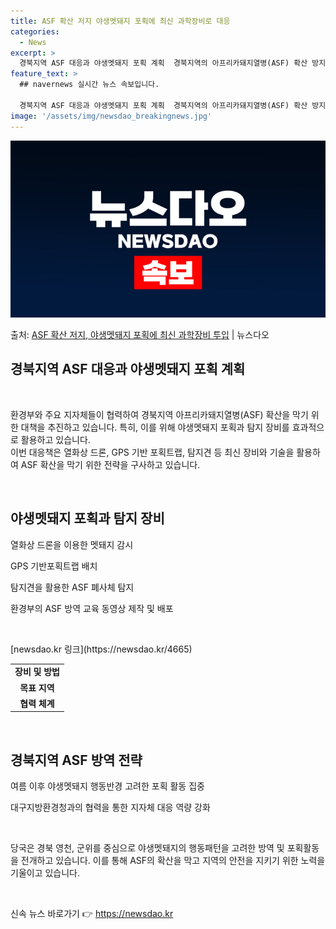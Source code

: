 ```yaml
---
title: ASF 확산 저지 야생멧돼지 포획에 최신 과학장비로 대응
categories:
  - News
excerpt: >
  경북지역 ASF 대응과 야생멧돼지 포획 계획  경북지역의 아프리카돼지열병(ASF) 확산 방지를 위해 환경부와…
feature_text: >
  ## navernews 실시간 뉴스 속보입니다.

  경북지역 ASF 대응과 야생멧돼지 포획 계획  경북지역의 아프리카돼지열병(ASF) 확산 방지를 위해 환경부와…
image: '/assets/img/newsdao_breakingnews.jpg'
---
```


![뉴스다오 속보](/assets/img/newsdao_breakingnews.jpg)

<p>출처: <a href="https://newsdao.kr/4665" rel="dofollow">ASF 확산 저지, 야생멧돼지 포획에 최신 과학장비 투입</a> | 뉴스다오</p>

<h2 data-ke-size="size26">경북지역 ASF 대응과 야생멧돼지 포획 계획</h2>
<p data-ke-size="size16">&nbsp;</p>
환경부와 주요 지자체들이 협력하여 경북지역 아프리카돼지열병(ASF) 확산을 막기 위한 대책을 추진하고 있습니다. 특히, 이를 위해 야생멧돼지 포획과 탐지 장비를 효과적으로 활용하고 있습니다.<br>
이번 대응책은 열화상 드론, GPS 기반 포획트랩, 탐지견 등 최신 장비와 기술을 활용하여 ASF 확산을 막기 위한 전략을 구사하고 있습니다.
<p data-ke-size="size16">&nbsp;</p>

<h2 data-ke-size="size24">야생멧돼지 포획과 탐지 장비</h2>
<p data-ke-size="size16">열화상 드론을 이용한 멧돼지 감시</p>
<p data-ke-size="size16">GPS 기반포획트랩 배치</p>
<p data-ke-size="size16">탐지견을 활용한 ASF 폐사체 탐지</p>
<p data-ke-size="size16">환경부의 ASF 방역 교육 동영상 제작 및 배포</p>
<p data-ke-size="size16">&nbsp;</p>
[newsdao.kr 링크](https://newsdao.kr/4665)
<table>
  <tr>
    <td style="text-align: center; height: 17px;"><b>장비 및 방법</b></td>
  </tr>
  <tr>
    <td style="text-align: center; height: 17px;"><b>목표 지역</b></td>
  </tr>
  <tr>
    <td style="text-align: center; height: 17px;"><b>협력 체계</b></td>
  </tr>
</table>
<p data-ke-size="size16">&nbsp;</p>

<h2 data-ke-size="size24">경북지역 ASF 방역 전략</h2>
<p data-ke-size="size16">여름 이후 야생멧돼지 행동반경 고려한 포획 활동 집중</p>
<p data-ke-size="size16">대구지방환경청과의 협력을 통한 지자체 대응 역량 강화</p>
<p data-ke-size="size16">&nbsp;</p>
당국은 경북 영천, 군위를 중심으로 야생멧돼지의 행동패턴을 고려한 방역 및 포획활동을 전개하고 있습니다. 이를 통해 ASF의 확산을 막고 지역의 안전을 지키기 위한 노력을 기울이고 있습니다.
<p data-ke-size="size16">&nbsp;</p> 

신속 뉴스 바로가기 👉 <a href="https://newsdao.kr" rel="dofollow">https://newsdao.kr</a>


